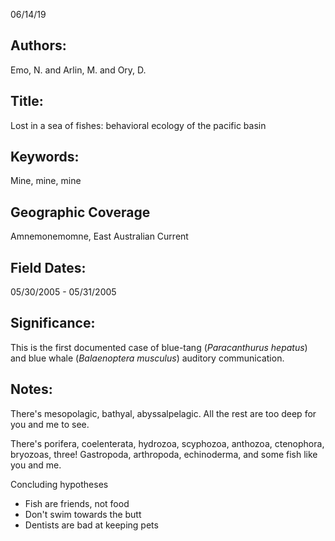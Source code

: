 06/14/19
## Authors:
Emo, N. and Arlin, M. and Ory, D.
## Title:
Lost in a sea of fishes: behavioral ecology of the pacific basin
## Keywords:
Mine, mine, mine
## Geographic Coverage
Amnemonemomne, East Australian Current
## Field Dates:
05/30/2005 - 05/31/2005
## Significance:
This is the first documented case of blue-tang (*Paracanthurus hepatus*) and blue whale (*Balaenoptera musculus*) auditory communication.

## Notes:
There's mesopolagic, bathyal, abyssalpelagic. All the rest are too deep for you and me to see.

There's porifera, coelenterata, hydrozoa, scyphozoa, anthozoa, ctenophora, bryozoas, three! Gastropoda, arthropoda, echinoderma, and some fish like you and me.

Concluding hypotheses
* Fish are friends, not food
* Don't swim towards the butt
* Dentists are bad at keeping pets
